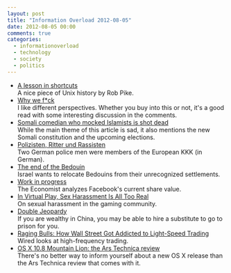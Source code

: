 ```yaml
---
layout: post
title: "Information Overload 2012-08-05"
date: 2012-08-05 00:00
comments: true
categories:
  - informationoverload
  - technology
  - society
  - politics
---
```

* [A lesson in shortcuts](https://plus.google.com/101960720994009339267/posts/R58WgWwN9jp)<br>A nice piece of Unix history by Rob Pike.
* [Why we f*ck](http://www.raptitude.com/2012/06/why-we-fck/)<br>I like different perspectives. Whether you buy into this or not, it's a good read with some interesting discussion in the comments.
* [Somali comedian who mocked Islamists is shot dead](http://www.guardian.co.uk/world/2012/aug/01/somali-comedian-islamists-shot-dead)<br>While the main theme of this article is sad, it also mentions the new Somali constitution and the upcoming elections.
* [Polizisten, Ritter und Rassisten](http://taz.de/Schwaebische-Beamte-beim-Ku-Klux-Klan/!98469/)<br>Two German police men were members of the European KKK (in German).
* [The end of the Bedouin](http://mondediplo.com/2012/08/06bedouin)<br>Israel wants to relocate Bedouins from their unrecognized settlements.
* [Work in progress](http://www.economist.com/node/21559947?fsrc=scn/tw/te/pe/workinprogress)<br>The Economist analyzes Facebook's current share value.
* [In Virtual Play, Sex Harassment Is All Too Real](http://www.nytimes.com/2012/08/02/us/sexual-harassment-in-online-gaming-stirs-anger.html?_r=1)<br>On sexual harassment in the gaming community.
* [Double Jeopardy](http://www.slate.com/articles/news_and_politics/foreigners/2012/08/china_s_wealthy_and_influential_sometimes_hire_body_doubles_to_serve_their_prison_sentences.html)<br>If you are wealthy in China, you may be able to hire a substitute to go to prison for you.
* [Raging Bulls: How Wall Street Got Addicted to Light-Speed Trading](http://www.wired.com/business/2012/08/ff_wallstreet_trading/all/)<br>Wired looks at high-frequency trading.
* [OS X 10.8 Mountain Lion: the Ars Technica review](http://arstechnica.com/apple/2012/07/os-x-10-8/)<br>There's no better way to inform yourself about a new OS X release than the Ars Technica review that comes with it.
